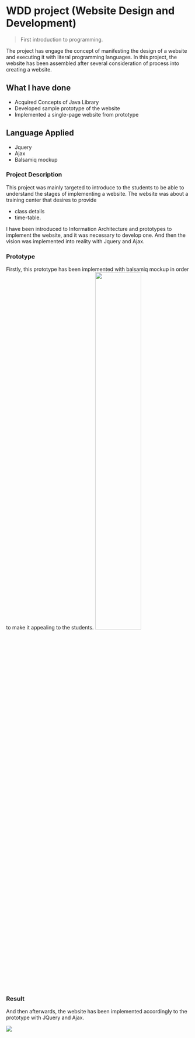 # WDD project (Website Design and Development)
> First introduction to programming.

The project has engage the concept of manifesting the design of a website and executing it with literal programming languages.
In this project, the website has been assembled after several consideration of process into creating a website.

## What I have done
- Acquired Concepts of Java Library
- Developed sample prototype of the website
- Implemented a single-page website from prototype

## Language Applied
- Jquery
- Ajax
- Balsamiq mockup

### Project Description
This project was mainly targeted to introduce to the students to be able to understand the stages of implementing a website. The website was about a training center that desires to provide
- class details
- time-table.

I have been introduced to Information Architecture and prototypes to implement the website, and it was necessary to develop one. And then the vision was implemented into reality with Jquery and Ajax.


### Prototype
Firstly, this prototype has been implemented with balsamiq mockup in order to make it appealing to the students.
<img src="https://github.com/kevinhub-tech/WDD/blob/master/Home.png?raw=true" width="50%">
### Result
And then afterwards, the website has been implemented accordingly to the prototype with JQuery and Ajax.

<img src="https://github.com/kevinhub-tech/WDD/blob/master/home.png?raw=true">


